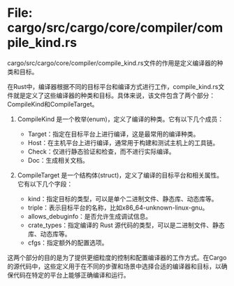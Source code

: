 # File: cargo/src/cargo/core/compiler/compile_kind.rs

cargo/src/cargo/core/compiler/compile_kind.rs文件的作用是定义编译器的种类和目标。

在Rust中，编译器根据不同的目标平台和编译方式进行工作，compile_kind.rs文件就是定义了这些编译器的种类和目标。具体来说，该文件包含了两个部分：CompileKind和CompileTarget。

1. CompileKind 是一个枚举(enum)，定义了编译的种类。它有以下几个成员：
   - Target：指定在目标平台上进行编译，这是最常用的编译种类。
   - Host：在主机平台上进行编译，通常用于构建和测试主机上的工具链。
   - Check：仅进行静态验证和检查，而不进行实际编译。
   - Doc：生成相关文档。

2. CompileTarget 是一个结构体(struct)，定义了编译的目标平台和相关属性。它有以下几个字段：
   - kind：指定目标的类型，可以是单个二进制文件、静态库、动态库等。
   - triple：表示目标平台的名称，比如x86_64-unknown-linux-gnu。
   - allows_debuginfo：是否允许生成调试信息。
   - crate_types：指定编译的 Rust 源代码的类型，可以是二进制文件、静态库、动态库等。
   - cfgs：指定额外的配置选项。

这两个部分的目的是为了提供更细粒度的控制和配置编译器的工作方式。在Cargo的源代码中，这些定义用于在不同的步骤和场景中选择合适的编译器和目标，以确保代码在特定的平台上能够正确编译和运行。


